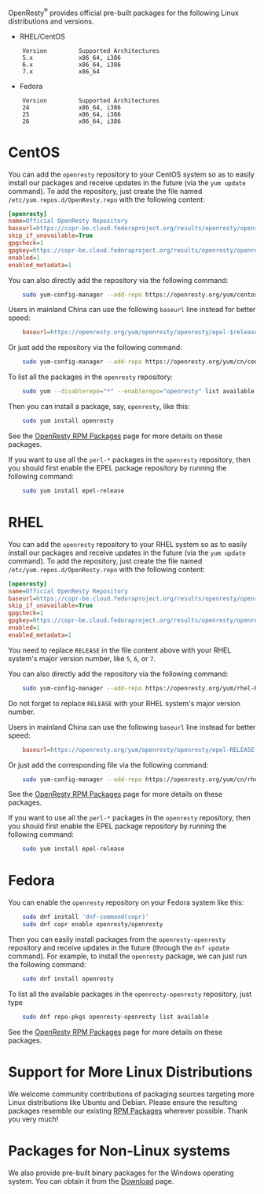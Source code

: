 <!---
    @title         OpenResty® Linux Packages
--->

OpenResty<sup>&reg;</sup> provides official pre-built packages for the following Linux distributions and versions.

* RHEL/CentOS

```
    Version         Supported Architectures
    5.x             x86_64, i386
    6.x             x86_64, i386
    7.x             x86_64
```

* Fedora

```
    Version         Supported Architectures
    24              x86_64, i386
    25              x86_64, i386
    26              x86_64, i386
```

# CentOS

You can add the `openresty` repository to your CentOS system so as to easily install
our packages and receive updates in the future (via the `yum update` command). To add the repository, just
create the file named `/etc/yum.repos.d/OpenResty.repo` with the following content:

```ini
[openresty]
name=Official OpenResty Repository
baseurl=https://copr-be.cloud.fedoraproject.org/results/openresty/openresty/epel-$releasever-$basearch/
skip_if_unavailable=True
gpgcheck=1
gpgkey=https://copr-be.cloud.fedoraproject.org/results/openresty/openresty/pubkey.gpg
enabled=1
enabled_metadata=1
```

You can also directly add the repository via the following command:

```bash
    sudo yum-config-manager --add-repo https://openresty.org/yum/centos/OpenResty.repo
```

Users in mainland China can use the following `baseurl` line instead for better speed:

```ini
    baseurl=https://openresty.org/yum/openresty/openresty/epel-$releasever-$basearch/
```

Or just add the repository via the following command:

```bash
    sudo yum-config-manager --add-repo https://openresty.org/yum/cn/centos/OpenResty.repo
```

To list all the packages in the `openresty` repository:

```bash
    sudo yum --disablerepo="*" --enablerepo="openresty" list available
```

Then you can install a package, say, `openresty`, like this:

```bash
    sudo yum install openresty
```

See the [OpenResty RPM Packages](rpm-packages.html) page for more details on these packages.

If you want to use all the `perl-*` packages in the `openresty` repository, then you should first enable the
EPEL package repository by running the following command:

```bash
    sudo yum install epel-release
```

# RHEL

You can add the `openresty` repository to your RHEL system so as to easily install
our packages and receive updates in the future (via the `yum update` command). To add the repository, just
create the file named `/etc/yum.repos.d/OpenResty.repo` with the following content:

```ini
[openresty]
name=Official OpenResty Repository
baseurl=https://copr-be.cloud.fedoraproject.org/results/openresty/openresty/epel-RELEASE-$basearch/
skip_if_unavailable=True
gpgcheck=1
gpgkey=https://copr-be.cloud.fedoraproject.org/results/openresty/openresty/pubkey.gpg
enabled=1
enabled_metadata=1
```

You need to replace `RELEASE` in the file content above with your RHEL system's major version number, like `5`, `6`, or `7`.

You can also directly add the repository via the following command:

```bash
    sudo yum-config-manager --add-repo https://openresty.org/yum/rhel-RELEASE/OpenResty.repo
```

Do not forget to replace `RELEASE` with your RHEL system's major version number.

Users in mainland China can use the following `baseurl` line instead for better speed:

```ini
    baseurl=https://openresty.org/yum/openresty/openresty/epel-RELEASE-$basearch/
```

Or just add the corresponding file via the following command:

```bash
    sudo yum-config-manager --add-repo https://openresty.org/yum/cn/rhel-RELEASE/OpenResty.repo
```

See the [OpenResty RPM Packages](rpm-packages.html) page for more details on these packages.

If you want to use all the `perl-*` packages in the `openresty` repository, then you should first enable the
EPEL package repository by running the following command:

```bash
    sudo yum install epel-release
```

# Fedora

You can enable the `openresty` repository on your Fedora system like this:

```bash
    sudo dnf install 'dnf-command(copr)'
    sudo dnf copr enable openresty/openresty
```

Then you can easily install packages from the `openresty-openresty` repository and receive updates
in the future (through the `dnf update` command). For example, to install the `openresty` package, we can just run the
following command:

```bash
    sudo dnf install openresty
```

To list all the available packages in the `openresty-openresty` repository, just type

```bash
    sudo dnf repo-pkgs openresty-openresty list available
```

See the [OpenResty RPM Packages](rpm-packages.html) page for more details on these packages.

# Support for More Linux Distributions

We welcome community contributions of packaging sources targeting more Linux distributions like Ubuntu and
Debian. Please ensure the resulting packages resemble our existing [RPM Packages](rpm-packages.html)
wherever possible. Thank you very much!

# Packages for Non-Linux systems

We also provide pre-built binary packages for the Windows operating system. You can obtain it from the [Download](download.html) page.
